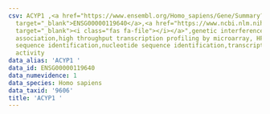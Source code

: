 ```yaml
---
csv: ACYP1 ,<a href="https://www.ensembl.org/Homo_sapiens/Gene/Summary?db=core;g=ENSG00000119640"
  target="_blank">ENSG00000119640</a>,<a href="https://www.ncbi.nlm.nih.gov/pubmed/28369544"
  target="_blank"><i class="fas fa-file"></i></a>",genetic interference,functional
  association,high throughput transcription profiling by microarray, HF73 cells,nucleotide
  sequence identification,nucleotide sequence identification,transcriptional regulation,down-regulates
  activity
data_alias: 'ACYP1 '
data_id: ENSG00000119640
data_numevidence: 1
data_species: Homo sapiens
data_taxid: '9606'
title: 'ACYP1 '
---
```

